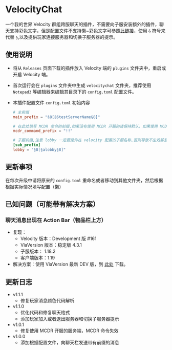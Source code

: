 # VelocityChat

一个我的世界 Velocity 群组跨服聊天的插件，不需要向子服安装额外的插件，聊天支持彩色文字，但是配置文件不支持懒~彩色文字可参照[此链接](https://wiki.biligame.com/mc/%E6%A0%BC%E5%BC%8F%E5%8C%96%E4%BB%A3%E7%A0%81)，使用 `&` 符号来代替 `§`,以及提供玩家连接服务器和切换子服务器的提示。

## 使用说明

- 将从 `Releases` 页面下载的插件放入 Velocity 端的 `plugins` 文件夹中，重启或开启 Velocity 端。

- 首次运行会在 `plugins` 文件夹中生成 `velocitychat` 文件夹，推荐使用 `Notepad3` 等编辑器来编辑其目录下的 `config.toml` 配置文件。

- 本插件配置文件 `config.toml` 初始内容

  ```toml
  # 主前缀
  main_prefix = "§8[§6testServerName§8]"

  # 在此处填写 MCDR 命令的前缀,如果没有使用 MCDR 开服的请保持默认，如果使用 MCDR 开服请根据实际情况填写
  mcdr_command_prefix = "!!"

  # 子服前缀,注意 lobby 一定要是你在 velocity 配置的子服名称,否则导致不生效甚至消息发不出去
  [sub_prefix]
  lobby = "§8[§alobby§8]"
  ```

## 更新事项

在每次升级中请将原来的 `config.toml` 重命名或者移动到其他文件夹，然后根据根据实际情况填写配置（懒）

## 已知问题（可能带有解决方案）

### 聊天消息出现在 Action Bar（物品栏上方）

- 复现：
  - Velocity 版本：Development 版 #161
  - ViaVersion 版本：稳定版 4.3.1
  - 子服版本： 1.18.2
  - 客户端版本：1.19
- 解决方案：使用 ViaVersion 最新 DEV 版，到 [此处](https://ci.viaversion.com/job/ViaVersion-DEV/) 下载。

## 更新日志

- v1.1.1
  - 修复玩家消息颜色代码解析
- v1.1.0
  - 优化代码和修复聊天格式
  - 添加玩家加入或者退出服务器和切换子服务器提示
- v1.0.1
  - 修复使用 MCDR 开服的服务端，MCDR 命令失效
- v1.0.0
  - 添加根据配置文件，向聊天栏发送带有前缀的消息
